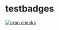 # testbadges

[![cran checks](https://sckott.github.io/cchecksbadges/taxize.svg)](https://cran.r-project.org/web/checks/check_results_taxize.html)
